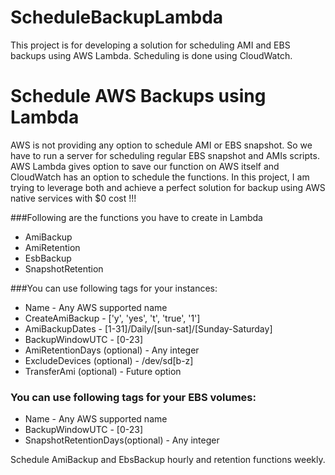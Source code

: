 # ScheduleBackupLambda
This project is for developing a solution for scheduling AMI and EBS backups using AWS Lambda. Scheduling is done using CloudWatch.

# Schedule AWS Backups using Lambda

AWS is not providing any option to schedule AMI or EBS snapshot. So we have to run a server for scheduling regular EBS snapshot and AMIs scripts. AWS Lambda gives option to save our function on AWS itself and CloudWatch has an option to schedule the functions. In this project, I am trying to leverage both and achieve a perfect solution for backup using AWS native services with $0 cost !!!

###Following are the functions you have to create in Lambda
* AmiBackup
* AmiRetention
* EsbBackup
* SnapshotRetention

###You can use following tags for your instances:

* Name		                  - Any AWS supported name 
* CreateAmiBackup                 - ['y', 'yes', 't', 'true', '1']
* AmiBackupDates	          - [1-31]/Daily/[sun-sat]/[Sunday-Saturday]
* BackupWindowUTC	          - [0-23]
* AmiRetentionDays (optional)     - Any integer
* ExcludeDevices (optional)	  - /dev/sd[b-z]
* TransferAmi (optional)	  -  Future option


### You can use following tags for your EBS volumes:  

* Name	                          - Any AWS supported name 
* BackupWindowUTC                 - [0-23]
* SnapshotRetentionDays(optional) - Any integer

Schedule AmiBackup and EbsBackup hourly and retention functions weekly.
